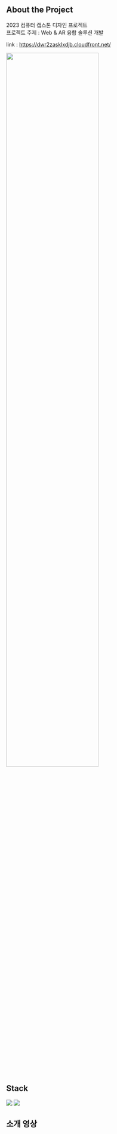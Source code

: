 ## About the Project

2023 컴퓨터 캡스톤 디자인 프로젝트  
프로젝트 주제 : Web & AR 융합 솔루션 개발

link : https://dwr2zasklxdjb.cloudfront.net/

<img width="70%" src="https://github.com/AR-mond/Client/assets/68095803/7180f5b6-3aa0-4cd0-8331-00fb1f7e738f">

## Stack

<img src="https://img.shields.io/badge/react-61DAFB?style=for-the-badge&logo=react&logoColor=black"> <img src="https://img.shields.io/badge/javascript-F7DF1E?style=for-the-badge&logo=javascript&logoColor=black">

## 소개 영상
